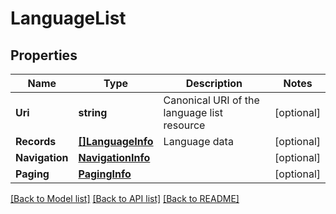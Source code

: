 # LanguageList

## Properties
Name | Type | Description | Notes
------------ | ------------- | ------------- | -------------
**Uri** | **string** | Canonical URI of the language list resource | [optional] 
**Records** | [**[]LanguageInfo**](LanguageInfo.md) | Language data | [optional] 
**Navigation** | [**NavigationInfo**](NavigationInfo.md) |  | [optional] 
**Paging** | [**PagingInfo**](PagingInfo.md) |  | [optional] 

[[Back to Model list]](../README.md#documentation-for-models) [[Back to API list]](../README.md#documentation-for-api-endpoints) [[Back to README]](../README.md)


